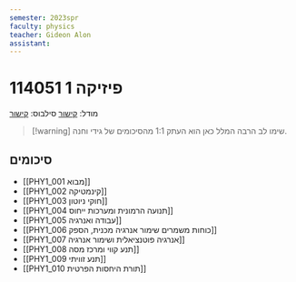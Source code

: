 ```yaml
---
semester: 2023spr
faculty: physics
teacher: Gideon Alon
assistant: 
---
```


# 114051 פיזיקה 1
מודל: [קישור](https://moodle2223.technion.ac.il/course/view.php?id=2775)
סילבוס: [קישור](https://moodle2223.technion.ac.il/pluginfile.php/448382/mod_resource/content/1/%D7%A4%D7%99%D7%A1%D7%99%D7%A7%D7%94%201-%20%D7%93%D7%A3%20%D7%9E%D7%99%D7%93%D7%A2%20%D7%95%D7%A1%D7%99%D7%9C%D7%91%D7%95%D7%A1-%20%D7%90%D7%91%D7%99%D7%91%20%D7%AA%D7%A9%D7%A4%D7%92.pdf)

>[!warning] שימו לב
>הרבה המלל כאן הוא העתק 1:1 מהסיכומים של גידי וחנה.
## סיכומים
- [[PHY1_001 מבוא]]
- [[PHY1_002 קינמטיקה]]
- [[PHY1_003 חוקי ניוטון]]
- [[PHY1_004 תנועה הרמונית ומערכות ייחוס]]
- [[PHY1_005 עבודה ואנרגיה]]
- [[PHY1_006 כוחות משמרים שימור אנרגיה מכנית, הספק]]
- [[PHY1_007 אנרגיה פוטנציאלית ושימור אנרגיה]]
- [[PHY1_008 תנע קווי ומרכז מסה]]
- [[PHY1_009 תנע זוויתי]]
- [[PHY1_010 תורת היחסות הפרטית]]
